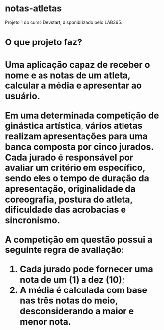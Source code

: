 # notas-atletas
Projeto 1 do curso Devstart, disponibilizado pelo LAB365.

<h1>O que projeto faz? <h1/>
<p>Uma aplicação capaz de receber o nome e as notas de um atleta, calcular a média e apresentar ao usuário.

Em uma determinada competição de ginástica artística, vários atletas realizam apresentações para uma banca composta por cinco jurados. Cada jurado é responsável por avaliar um critério em específico, sendo eles o tempo de duração da apresentação, originalidade da coreografia, postura do atleta, dificuldade das acrobacias e sincronismo.

A competição em questão possui a seguinte regra de avaliação:

1. Cada jurado pode fornecer uma nota de um (1) a dez (10);
2. A média é calculada com base nas três notas do meio, desconsiderando a maior e menor nota. <p/>
